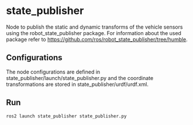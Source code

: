 # state_publisher
Node to publish the static and dynamic transforms of the vehicle sensors using the robot_state_publisher package. For information about the used package refer to https://github.com/ros/robot_state_publisher/tree/humble.

## Configurations
The node configurations are defined in state_publisher/launch/state_publisher.py and the coordinate transformations are stored in state_publisher/urdf/urdf.xml.

## Run 
```
ros2 launch state_publisher state_publisher.py
```